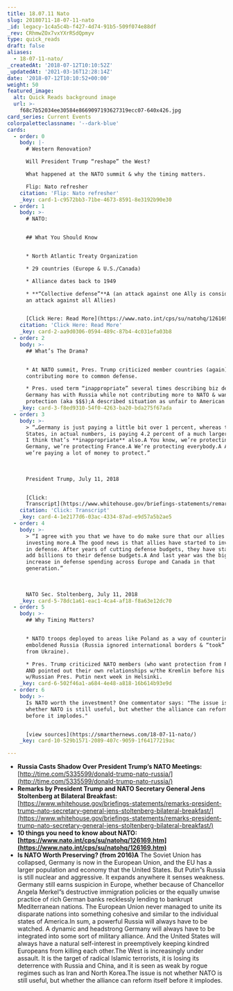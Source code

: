 ```yaml
---
title: 18.07.11 Nato
slug: 20180711-18-07-11-nato
_id: legacy-1c4a5c4b-f427-4d74-91b5-509f074e88df
_rev: CRhmwZOx7vxYXrRSdQpmyv
type: quick_reads
draft: false
aliases:
  - 18-07-11-nato/
_createdAt: '2018-07-12T10:10:52Z'
_updatedAt: '2021-03-16T12:28:14Z'
date: '2018-07-12T10:10:52+00:00'
weight: 50
featured_image:
  alt: Quick Reads background image
  url: >-
    f68c7b52034ee30584e8669097193627319ecc07-640x426.jpg
card_series: Current Events
colorpaletteclassname: '--dark-blue'
cards:
  - order: 0
    body: |-
      # Western Renovation?

      Will President Trump “reshape” the West?

      What happened at the NATO summit & why the timing matters.

      Flip: Nato refresher
    citation: 'Flip: Nato refresher'
    _key: card-1-c9572bb3-71be-4673-8591-8e3192b90e30
  - order: 1
    body: >-
      # NATO:


      ## What You Should Know


      * North Atlantic Treaty Organization

      * 29 countries (Europe & U.S./Canada)

      * Alliance dates back to 1949

      * **“Collective defense”**A (an attack against one Ally is considered as
      an attack against all Allies)


      [Click Here: Read More](https://www.nato.int/cps/su/natohq/126169.htm)
    citation: 'Click Here: Read More'
    _key: card-2-aa9d0306-0594-489c-87b4-4c031efa03b8
  - order: 2
    body: >-
      ## What’s The Drama?


      * At NATO summit, Pres. Trump criticized member countries (again) for not
      contributing more to common defense.

      * Pres. used term “inappropriate” several times describing biz deals
      Germany has with Russia while not contributing more to NATO & wanting U.S.
      protection (aka $$$);A described situation as unfair to American taxpayer
    _key: card-3-f8ed9310-54f0-4263-ba20-bda275f67ada
  - order: 3
    body: >-
      > “…Germany is just paying a little bit over 1 percent, whereas the United
      States, in actual numbers, is paying 4.2 percent of a much larger GDP.A So
      I think that’s **inappropriate** also.A You know, we’re protecting
      Germany, we’re protecting France.A We’re protecting everybody.A And yet
      we’re paying a lot of money to protect.”  
        
        
        
      President Trump, July 11, 2018


      [Click:
      Transcript](https://www.whitehouse.gov/briefings-statements/remarks-president-trump-nato-secretary-general-jens-stoltenberg-bilateral-breakfast/)
    citation: 'Click: Transcript'
    _key: card-4-1e2177d6-03ac-4334-87ad-e9d57a5b2ae5
  - order: 4
    body: >-
      > “I agree with you that we have to do make sure that our allies are
      investing more.A The good news is that allies have started to invest more
      in defense. After years of cutting defense budgets, they have started to
      add billions to their defense budgets.A And last year was the biggest
      increase in defense spending across Europe and Canada in that
      generation.”  
        
        
        
      NATO Sec. Stoltenberg, July 11, 2018
    _key: card-5-78dc1a61-eac1-4ca4-af18-f8a63e12dc70
  - order: 5
    body: >-
      ## Why Timing Matters?


      * NATO troops deployed to areas like Poland as a way of countering an
      emboldened Russia (Russia ignored international borders & “took” Crimea
      from Ukraine).

      * Pres. Trump criticized NATO members (who want protection from Russia)
      AND pointed out their own relationships w/the Kremlin before his mtg
      w/Russian Pres. Putin next week in Helsinki.
    _key: card-6-502f46a1-a684-4e48-a818-16b614b93e9d
  - order: 6
    body: >-
      Is NATO worth the investment? One commentator says: "The issue is not
      whether NATO is still useful, but whether the alliance can reform itself
      before it implodes."


      [view sources](https://smarthernews.com/18-07-11-nato/)
    _key: card-10-529b1571-2089-407c-9059-1f64177219ac

---
```

* **Russia Casts Shadow Over President Trump’s NATO Meetings:**  
[http://time.com/5335599/donald-trump-nato-russia/](http://time.com/5335599/donald-trump-nato-russia/)
* **Remarks by President Trump and NATO Secretary General Jens Stoltenberg at Bilateral Breakfast:**  
[https://www.whitehouse.gov/briefings-statements/remarks-president-trump-nato-secretary-general-jens-stoltenberg-bilateral-breakfast/](https://www.whitehouse.gov/briefings-statements/remarks-president-trump-nato-secretary-general-jens-stoltenberg-bilateral-breakfast/)
* **10 things you need to know about NATO: [https://www.nato.int/cps/su/natohq/126169.htm](https://www.nato.int/cps/su/natohq/126169.htm)**
* **Is NATO Worth Preserving? (from 2016)A** The Soviet Union has collapsed, Germany is now in the European Union, and the EU has a larger population and economy that the United States. But Putin”s Russia is still nuclear and aggressive. It expands anywhere it senses weakness. Germany still earns suspicion in Europe, whether because of Chancellor Angela Merkel”s destructive immigration policies or the equally unwise practice of rich German banks recklessly lending to bankrupt Mediterranean nations. The European Union never managed to unite its disparate nations into something cohesive and similar to the individual states of America.In sum, a powerful Russia will always have to be watched. A dynamic and headstrong Germany will always have to be integrated into some sort of military alliance. And the United States will always have a natural self-interest in preemptively keeping kindred Europeans from killing each other.The West is increasingly under assault. It is the target of radical Islamic terrorists, it is losing its deterrence with Russia and China, and it is seen as weak by rogue regimes such as Iran and North Korea.The issue is not whether NATO is still useful, but whether the alliance can reform itself before it implodes.